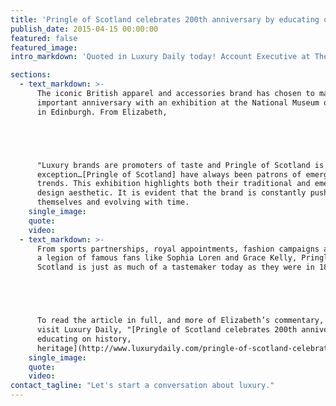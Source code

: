 ```yaml
---
title: 'Pringle of Scotland celebrates 200th anniversary by educating on history, heritage'
publish_date: 2015-04-15 00:00:00
featured: false
featured_image:
intro_markdown: 'Quoted in Luxury Daily today! Account Executive at The O Group, Elizabeth Weinstein, offers her take on Pringle of Scotland’s 200th anniversary activation, and what it means for the brand moving forward.​'

sections:
  - text_markdown: >-
      The iconic British apparel and accessories brand has chosen to mark the
      important anniversary with an exhibition at the National Museum of Scotland
      in Edinburgh. From Elizabeth,





      "Luxury brands are promoters of taste and Pringle of Scotland is no
      exception…[Pringle of Scotland] have always been patrons of emerging
      trends. This exhibition highlights both their traditional and emerging
      design aesthetic. It is evident that the brand is constantly pushing
      themselves and evolving with time.​
    single_image:
    quote:
    video:
  - text_markdown: >-
      From sports partnerships, royal appointments, fashion campaigns and
      a legion of famous fans like Sophia Loren and Grace Kelly, Pringle of
      Scotland is just as much of a tastemaker today as they were in 1815."





      To read the article in full, and more of Elizabeth’s commentary, please
      visit Luxury Daily, "[Pringle of Scotland celebrates 200th anniversary by
      educating on history,
      heritage](http://www.luxurydaily.com/pringle-of-scotland-celebrates-200th-anniversary-by-educating-consumers-on-history-heritage/)."​
    single_image:
    quote:
    video:
contact_tagline: "Let's start a conversation about luxury."
---
```



